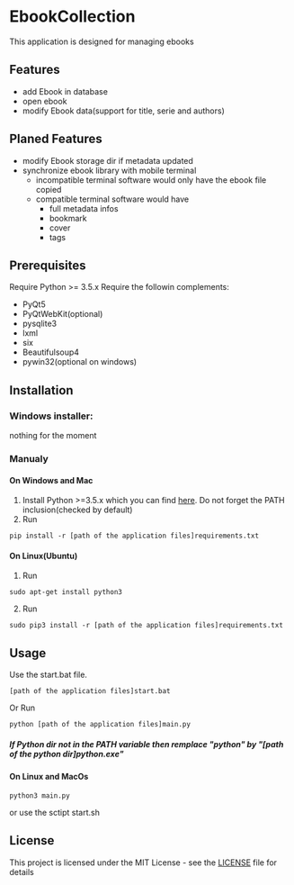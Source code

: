 # EbookCollection
This application is designed for managing ebooks

## Features
- add Ebook in database
- open ebook
- modify Ebook data(support for title, serie and authors)

## Planed Features
- modify Ebook storage dir if metadata updated
- synchronize ebook library with mobile terminal
    - incompatible terminal software would only have the ebook file copied
    - compatible terminal software would have
        - full metadata infos
        - bookmark
        - cover
        - tags


## Prerequisites

Require Python >= 3.5.x
Require the followin complements:
- PyQt5
- PyQtWebKit(optional)
- pysqlite3
- lxml
- six
- Beautifulsoup4
- pywin32(optional on windows)

## Installation
### Windows installer: 
nothing for the moment

### Manualy
#### On Windows and Mac
1. Install Python >=3.5.x which you can find [here](https://www.python.org/downloads/ "Python Download Link"). Do not forget the PATH inclusion(checked by default)
2. Run
```
pip install -r [path of the application files]requirements.txt
```
#### On Linux(Ubuntu)
1. Run 
```
sudo apt-get install python3
```
2. Run
```
sudo pip3 install -r [path of the application files]requirements.txt
```

## Usage
Use the start.bat file. 
```
[path of the application files]start.bat
```
Or Run
```
python [path of the application files]main.py
```
##### If Python dir not in the PATH variable then remplace "python" by "[path of the python dir]python.exe"


#### On Linux and MacOs
```
python3 main.py
```
or use the sctipt start.sh

## License

This project is licensed under the MIT License - see the [LICENSE](LICENSE) file for details